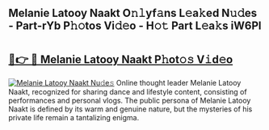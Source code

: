 ## Melanie Latooy Naakt O𝚗𝚕yf𝚊ns L𝚎a𝚔ed N𝚞𝚍es - Part-rYb P𝚑𝚘tos Vi𝚍𝚎o - H𝚘𝚝 Part L𝚎a𝚔s iW6Pl

# <h2><a href="http://kf2438f.oniu.top/?m=Melanie+Latooy+Naakt">🔗👉 🔴 Melanie Latooy Naakt P𝚑ot𝚘𝚜 V𝚒d𝚎o</a></h2>

[![Melanie Latooy Naakt Nu𝚍e𝚜](https://i.imgur.com/0qMVB7G.gif)](http://kf2438f.oniu.top/?m=Melanie+Latooy+Naakt)
Online thought leader Melanie Latooy Naakt, recognized for sharing dance and lifestyle content, consisting of performances and personal vlogs. The public persona of Melanie Latooy Naakt is defined by its warm and genuine nature, but the mysteries of his private life remain a tantalizing enigma.  
